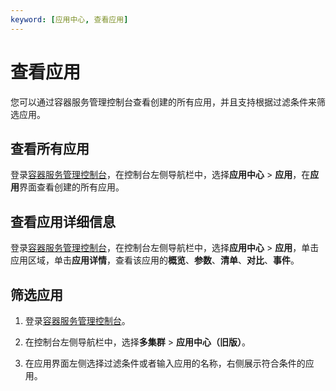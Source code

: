 ```yaml
---
keyword: [应用中心, 查看应用]
---
```


# 查看应用

您可以通过容器服务管理控制台查看创建的所有应用，并且支持根据过滤条件来筛选应用。

## 查看所有应用

登录[容器服务管理控制台](https://cs.console.aliyun.com)，在控制台左侧导航栏中，选择**应用中心** \> **应用**，在**应用**界面查看创建的所有应用。

## 查看应用详细信息

登录[容器服务管理控制台](https://cs.console.aliyun.com)，在控制台左侧导航栏中，选择**应用中心** \> **应用**，单击应用区域，单击**应用详情**，查看该应用的**概览**、**参数**、**清单**、**对比**、**事件**。

## 筛选应用

1.  登录[容器服务管理控制台](https://cs.console.aliyun.com)。

2.  在控制台左侧导航栏中，选择**多集群** \> **应用中心（旧版）**。

3.  在应用界面左侧选择过滤条件或者输入应用的名称，右侧展示符合条件的应用。


